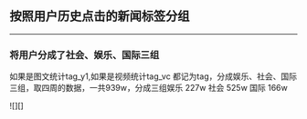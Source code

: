 ## 按照用户历史点击的新闻标签分组

***
### 将用户分成了社会、娱乐、国际三组

如果是图文统计tag_y1,如果是视频统计tag_vc 都记为tag，分成娱乐、社会、国际三组，取四周的数据，一共939w，分成三组娱乐 227w 社会 525w 国际 166w

![][]
